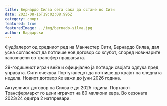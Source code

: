 ```yaml
---
title: Бернардо Силва сега сака да остане во Сити
date: 2023-08-16T19:02:08.995Z
category: спорт
featured: true
featuredImage: ../img/bernado-silva.jpg
author: Вардарски
---
```

Фудбалерот од средниот ред на Манчестер Сити, Бернардо Силва, дал усна согласност да потпише нов договор со клубот, според новинарите запознаени со трансфер прашањата.

29-годишниот играч веќе и официјално ја потврди својата одлука пред управата. Сити очекува Португалецот да потпише до крајот на следната недела. Новиот договор ќе важи до јуни 2026 година.

Актуелниот договор на Силва е до 2025 година. Порталот Трансфермаркт го цени играчот на 80 милиони евра. Во сезоната 2023/24 одигра 2 натпревари.